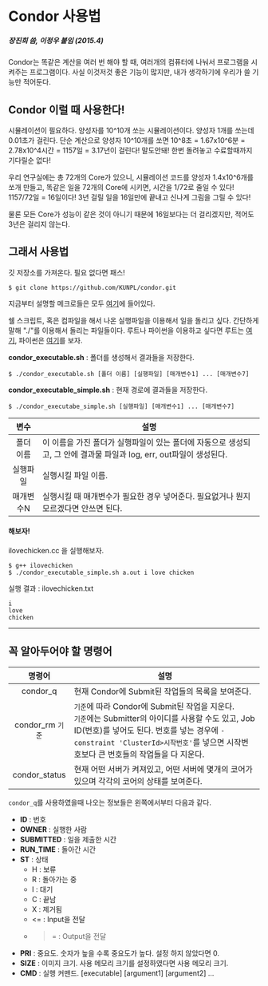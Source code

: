 Condor 사용법
===========
##### 장진희 씀, 이정우 붙임 (2015.4)

Condor는 똑같은 계산을 여러 번 해야 할 때, 여러개의 컴퓨터에 나눠서 프로그램을 시켜주는 프로그램이다.
사실 이것저것 좋은 기능이 많지만, 내가 생각하기에 우리가 쓸 기능만 적어둔다.

## Condor 이럴 때 사용한다!

시뮬레이션이 필요하다. 양성자를 10^10개 쏘는 시뮬레이션이다. 양성자 1개를 쏘는데 0.01초가 걸린다.
단순 계산으로 양성자 10^10개를 쏘면 10^8초 = 1.67x10^6분 = 2.78x10^4시간 = 1157일 = 3.17년이 걸린다! 말도안돼! 한번 돌려놓고 수료할때까지 기다릴순 없다!

우리 연구실에는 총 72개의 Core가 있으니, 시뮬레이션 코드를 양성자 1.4x10^6개를 쏘개 만들고, 똑같은 일을 72개의 Core에 시키면, 시간을 1/72로 줄일 수 있다! 1157/72일 = 16일이다! 3년 걸릴 일을 16일만에 끝내고 신나게 그림을 그릴 수 있다!

물론 모든 Core가 성능이 같은 것이 아니기 때문에 16일보다는 더 걸리겠지만, 적어도 3년은 걸리지 않는다.

## 그래서 사용법

깃 저장소를 가져온다. 필요 없다면 패스!

	$ git clone https://github.com/KUNPL/condor.git

지금부터 설명할 메크로들은 모두 [여기](https://github.com/KUNPL/condor/tree/master/run_executable)에 들어있다.

쉘 스크립트, 혹은 컴파일을 해서 나온 실행파일을 이용해서 일을 돌리고 싶다. 간단하게 말해 "./"를 이용해서 돌리는 파일들이다. 루트나 파이썬을 이용하고 싶다면 루트는 [여기](https://github.com/KUNPL/condor/tree/master/run_root), 파이썬은 [여기](https://github.com/KUNPL/condor/tree/master/run_python)를 보자.

**condor_executable.sh**  : 폴더를 생성해서 결과들을 저장한다.

	$ ./condor_executable.sh [폴더 이름] [실행파일] [매개변수1] ... [매개변수7]
	
**condor_executable_simple.sh** : 현재 경로에 결과들을 저장한다.

	$ ./condor_executabe_simple.sh [실행파일] [매개변수1] ... [매개변수7]

|변수|설명|
|:--:|----|
|폴더 이름| 이 이름을 가진 폴더가 실행파일이 있는 폴더에 자동으로 생성되고, 그 안에 결과물 파일과 log, err, out파일이 생성된다.|
|실행파일|실행시킬 파일 이름.|
|매개변수N|실행시킬 때 매개변수가 필요한 경우 넣어준다. 필요없거나 뭔지 모르겠다면 안쓰면 된다.|

#### 해보자!
ilovechicken.cc 을 실행해보자.

	$ g++ ilovechicken 
	$ ./condor_executable_simple.sh a.out i love chicken

실행 결과 : ilovechicken.txt

	i
	love
	chicken

***

## 꼭 알아두어야 할 명령어
|명령어|설명|
|:----:|----|
|condor_q|현재 Condor에 Submit된 작업들의 목록을 보여준다.|
|condor_rm&nbsp;`기준`|`기준`에 따라 Condor에 Submit된 작업을 지운다. <br> `기준`에는 Submitter의 아이디를 사용할 수도 있고, Job ID(번호)를 넣어도 된다. 번호를 넣는 경우에 `-constraint 'ClusterId>시작번호'`를 넣으면 시작번호보다 큰 번호들의 작업들을 다 지운다.|
|condor_status|현재 어떤 서버가 켜져있고, 어떤 서버에 몇개의 코어가 있으며 각각의 코어의 상태를 보여준다.|

`condor_q`를 사용하였을때 나오는 정보들은 왼쪽에서부터 다음과 같다.
+ **ID** : 번호
+ **OWNER** : 실행한 사람
+ **SUBMITTED** : 일을 제출한 시간
+ **RUN_TIME** : 돌아간 시간
+ **ST** : 상태
  - H : 보류
  - R : 돌아가는 중
  - I : 대기
  - C : 끝남
  - X : 제거됨
  - <= : Input을 전달
  - >= : Output을 전달
+ **PRI** : 중요도. 숫자가 높을 수록 중요도가 높다. 설정 하지 않았다면 0.
+ **SIZE** : 이미지 크기. 사용 메모리 크기를 설정하였다면 사용 메모리 크기.
+ **CMD** : 실행 커맨드. [executable] [argument1] [argument2] ...
